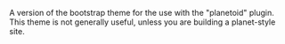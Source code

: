 A version of the bootstrap theme for the use with the "planetoid" plugin.
This theme is not generally useful, unless you are building a planet-style site.
